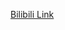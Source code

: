 [Bilibili Link](https://www.bilibili.com/video/BV1ZhAreCE9o/?vd_source=c801aa3fac0e6e97b0df71f74a8b25bd&__readwiseLocation=)